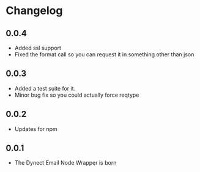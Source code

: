 # Changelog

## 0.0.4

* Added ssl support
* Fixed the format call so you can request it in something other than json

## 0.0.3

* Added a test suite for it.
* Minor bug fix so you could actually force reqtype

## 0.0.2

* Updates for npm

## 0.0.1

* The Dynect Email Node Wrapper is born
